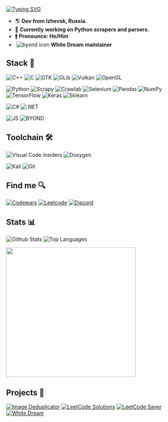 [![Typing SVG](https://readme-typing-svg.demolab.com?font=Segoe+UI&size=35&weight=900&duration=3000&pause=1000&vCenter=true&color=4C8EDA&background=15151500&width=435&lines=Rustam+Rasimovich;C%2B%2B%2FPython+Developer)](https://github.com/ruvn-1fgas)

- 🌎 **Dev from Izhevsk, Russia.**
- 🔭 **Currently working on Python scrapers and parsers.**
- 🚹 **Pronounce: He/Him**
-  ![byond icon](https://avatars.githubusercontent.com/u/4378955?s=16&v=4.png) **White Dream maintainer**

## Stack 🗼

![C++](https://img.shields.io/badge/-C++-090909?style=for-the-badge&logo=c%2B%2B&logoColor=00599C)
![C](https://img.shields.io/badge/-C-090909?style=for-the-badge&logo=c&logoColor=A8B9CC)
![GTK](https://img.shields.io/badge/-GTK-090909?style=for-the-badge&logo=gtk)
![GLib](https://img.shields.io/badge/-GLIB-090909?style=for-the-badge&logo=glib)
![Vulkan](https://img.shields.io/badge/-Vulkan-090909?style=for-the-badge&logo=vulkan)
![OpenGL](https://img.shields.io/badge/-OpenGL-090909?style=for-the-badge&logo=opengl)

![Python](https://img.shields.io/badge/-Python-090909?style=for-the-badge&logo=python&logoColor=3776AB)
![Scrapy](https://img.shields.io/badge/-Scrapy-090909?style=for-the-badge&logo=scrapy)
![Crawlab](https://img.shields.io/badge/-Crawlab-090909?style=for-the-badge&logo=crawlab)
![Selenium](https://img.shields.io/badge/-Selenium-090909?style=for-the-badge&logo=selenium)
![Pandas](https://img.shields.io/badge/-Pandas-090909?style=for-the-badge&logo=pandas)
![NumPy](https://img.shields.io/badge/-NumPy-090909?style=for-the-badge&logo=numpy)
![TensorFlow](https://img.shields.io/badge/-TensorFlow-090909?style=for-the-badge&logo=tensorflow)
![Keras](https://img.shields.io/badge/-Keras-090909?style=for-the-badge&logo=keras)
![Sklearn](https://img.shields.io/badge/-Sklearn-090909?style=for-the-badge&logo=scikit-learn)

![C#](https://img.shields.io/badge/-C%23-090909?style=for-the-badge&logo=csharp&logoColor=9c75d5)
![.NET](https://img.shields.io/badge/-.NET-090909?style=for-the-badge&logo=.net&logoColor=512BD4)

![JS](https://img.shields.io/badge/-JavaScript-090909?style=for-the-badge&logo=javascript)
![BYOND](https://img.shields.io/badge/-BYOND-090909?style=for-the-badge&logo=byond)

## Toolchain 🛠

![Visual Code Insiders](https://img.shields.io/badge/-VS%20Code-090909?style=for-the-badge&logo=visual-studio-code&logoColor=21b299)
![Doxygen](https://img.shields.io/badge/-Doxygen-090909?style=for-the-badge&logo=doxygen)

![Kali](https://img.shields.io/badge/-Kali-090909?style=for-the-badge&logo=kali-linux)
![Git](https://img.shields.io/badge/-Git-090909?style=for-the-badge&logo=git)

## Find me 🔍

[![Codewars](https://img.shields.io/badge/-Codewars-090909?style=for-the-badge&logo=codewars&logoColor=B1361E)](https://www.codewars.com/users/ruvn-1fgas)
[![Leetcode](https://img.shields.io/badge/-Leetcode-090909?style=for-the-badge&logo=leetcode&logoColor=FFA116)](https://leetcode.com/ruvn-1fgas/)
[![Discord](https://img.shields.io/badge/-Discord-090909?style=for-the-badge&logo=discord&logoColor=7289DA)](https://discord.com/users/t138szx)

## Stats 📊

![Github Stats](https://github-readme-stats.vercel.app/api/?username=ruvn-1fgas&theme=transparent&show_icons=true&include_all_commits=false&count_private=false&hide_border=true&hide_rank=true)
![Top Languages](https://github-readme-stats.vercel.app/api/top-langs/?username=ruvn-1fgas&layout=compact&theme=transparent&hide_border=true&langs_count=8)

<a href="https://www.codewars.com/users/ruvn-1fgas">
    <img style="width: 350px"src="https://github.r2v.ch/codewars?user=ruvn-1fgas&top_languages=true&name=true&theme=gradient" />
</a>

## Projects 📁

[![Image Deduplicator](https://github-readme-stats.vercel.app/api/pin/?username=ruvn-1fgas&repo=Image-Deduplicator&theme=transparent&hide_border=true)](https://github.com/ruvn-1fgas/Image-Deduplicator)
[![LeetCode Solutions](https://github-readme-stats.vercel.app/api/pin/?username=ruvn-1fgas&repo=leetcode&theme=transparent&hide_border=true)](https://github.com/ruvn-1fgas/leetcode)
[![LeetCode Saver](https://github-readme-stats.vercel.app/api/pin/?username=ruvn-1fgas&repo=leetcode-saver&theme=transparent&hide_border=true)](https://github.com/ruvn-1fgas/leetcode-saver)
[![White Dream](https://github-readme-stats.vercel.app/api/pin/?username=ruvn-1fgas&repo=white&theme=transparent&hide_border=true)](https://github.com/ruvn-1fgas/white)

